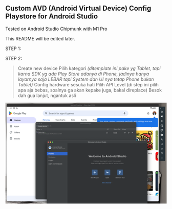 ## Custom AVD (Android Virtual Device) Config Playstore for Android Studio

Tested on Android Studio Chipmunk with M1 Pro

This README will be edited later.

STEP 1:
>

STEP 2:
> Create new device
> Pilih kategori *(ditemplate ini pake yg Tablet, tapi karna SDK yg ada Play Store adanya di Phone, jadinya hanya layarnya saja LEBAR tapi System dan UI nya tetap Phone bukan Tablet)*
> Config hardware sesuka hati
> Pilih API Level (di step ini pilih apa aja bebas, soalnya ga akan kepake juga, bakal direplace)
> Besok dah gua lanjut, ngantuk asli

![SS](https://github.com/MSayib/cavdc/blob/master/img.png "img")